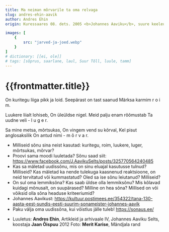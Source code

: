 ```yaml
---
title: Ma neiman mõrvarile ta oma relvaga
slug: andres-ehin-aavik
author: Andres Ehin
origin: Kuressaares 08. dets. 2005 <b>Johannes Aaviku</b>, suure keeleuuendaja 125. sünniaastapäeval

images: [
    {
        src: "jarved-ja-joed.webp"
    }
]
# dictionary: [[ei, ole]]
# tags: [sõprus, saarlane, laul, Suur Tõll, luule, tamm]
---
```


<h1 class="story-h1">
    {{frontmatter.title}}
</h1>

On kuritegu
liiga pikk ja loid.
Seepärast on tast saanud
Märksa karmim r o i m.

Luukere liialt lohiseb,
On üleüldse nigel.
Meid palju enam rõõmustab
Ta uudne veli - l u g e r.

Sa mine metsa, mõrtsukas,
On vingem vend su kõrval,
Kel pisut anglosaksilik
On antud nimi - m õ r v a r.

<story-author :author="frontmatter.author" :origin="frontmatter.origin" />
<!-- <story-dictionary :terms="frontmatter.dictionary" /> -->

<details-wrapper summary="Mõtlemiseks ja arutlemiseks">

- Milliseid sõnu sina neist kasutad: kuritegu, roim, luukere, luger, mõrtsukas, mõrvar?
- Proovi sama moodi luuletada? Sõnu saad siit: https://www.facebook.com/J.AavikuSelts/posts/325770564240485
- Kas sa mäletad uudissõnu, mis on sinu eluajal kasutusse tulnud? Milliseid? Kas mäletad ka nende tulekuga kaasnenud reaktsioone, on neid tervitatud või kummastatud? Oled sa ise sõnu leiutanud? Milliseid?
- On sul oma lemmiksõna? Kas saab üldse olla lemmiksõnu? Mis kõlavad kuidagi mõnusalt, on suupärased? Milline on hea sõna? Millised on või võiksid olla sõna headuse kriteeriumid?
- Johannes Aavikust: https://kultuur.postimees.ee/354322/tana-130-aasta-eest-sundis-eesti-suurim-sonameister-johannes-aavik
- Paku välja oma uudissõna, kui võistlus jälle tuleb! https://sonaus.ee/

</details-wrapper>


<details-wrapper summary="Allikad" class="text-sm" icon="IconSources">

- Luuletus: **Andres Ehin**, Artikleid ja arhivaale IV, Johannes Aaviku Selts, koostaja **Jaan Õispuu** 2012
Foto: **Merit Karise**, Mändjala rand

</details-wrapper>
